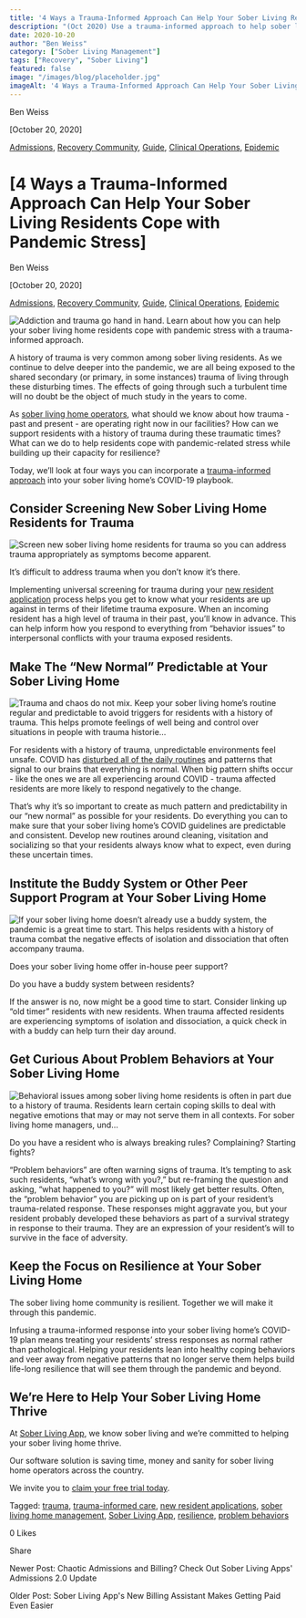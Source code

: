 ```yaml
---
title: '4 Ways a Trauma-Informed Approach Can Help Your Sober Living Residents Cope with Pandemic Stress'
description: "(Oct 2020) Use a trauma-informed approach to help sober living residents cope with pandemic stress. 4 ways to foster safety, trust & support."
date: 2020-10-20
author: "Ben Weiss"
category: ["Sober Living Management"]
tags: ["Recovery", "Sober Living"]
featured: false
image: "/images/blog/placeholder.jpg"
imageAlt: '4 Ways a Trauma-Informed Approach Can Help Your Sober Living Residents Cope with Pandemic Stress'
---
```


Ben Weiss

[October 20, 2020]

[Admissions](/sober-living-app-blog/category/Admissions), [Recovery Community](/sober-living-app-blog/category/Recovery+Community), [Guide](/sober-living-app-blog/category/Guide), [Clinical Operations](/sober-living-app-blog/category/Clinical+Operations), [Epidemic](/sober-living-app-blog/category/Epidemic)

#  [4 Ways a Trauma-Informed Approach Can Help Your Sober Living Residents Cope with Pandemic Stress]

Ben Weiss

[October 20, 2020]

[Admissions](/sober-living-app-blog/category/Admissions), [Recovery Community](/sober-living-app-blog/category/Recovery+Community), [Guide](/sober-living-app-blog/category/Guide), [Clinical Operations](/sober-living-app-blog/category/Clinical+Operations), [Epidemic](/sober-living-app-blog/category/Epidemic)

![Addiction and trauma go hand in hand. Learn about how you can help your sober living home residents cope with pandemic stress with a trauma-informed approach.](/images/blog/4-ways-a-trauma-informed-approach-can-help-your-sober-living-residents-cope-with-pandemic-stress/Screenshot_2020-10-15_at_10.07.58_PM.png)

A history of trauma is very common among sober living residents. As we continue to delve deeper into the pandemic, we are all being exposed to the shared secondary (or primary, in some instances) trauma of living through these disturbing times. The effects of going through such a turbulent time will no doubt be the object of much study in the years to come. 

As [sober living home operators](/sober-living-app-blog/5-things-your-sober-living-home-manager-is-afraid-to-tell-you), what should we know about how trauma - past and present - are operating right now in our facilities? How can we support residents with a history of trauma during these traumatic times? What can we do to help residents cope with pandemic-related stress while building up their capacity for resilience? 

Today, we’ll look at four ways you can incorporate a [trauma-informed approach](https://ncsacw.samhsa.gov/userfiles/files/SAMHSA_Trauma.pdf) into your sober living home’s COVID-19 playbook. 

## Consider Screening New Sober Living Home Residents for Trauma

![Screen new sober living home residents for trauma so you can address trauma appropriately as symptoms become apparent.](/images/blog/4-ways-a-trauma-informed-approach-can-help-your-sober-living-residents-cope-with-pandemic-stress/Screenshot_2020-10-15_at_10.11.01_PM.png)

It’s difficult to address trauma when you don’t know it’s there. 

Implementing universal screening for trauma during your [new resident application](https://soberlivingapp.com/sober-living-app-blog/2020/4/28/introducing-our-new-resident-application-for-the-sober-living-home-app) process helps you get to know what your residents are up against in terms of their lifetime trauma exposure. When an incoming resident has a high level of trauma in their past, you’ll know in advance. This can help inform how you respond to everything from “behavior issues” to interpersonal conflicts with your trauma exposed residents. 

## Make The “New Normal” Predictable at Your Sober Living Home

![Trauma and chaos do not mix. Keep your sober living home’s routine regular and predictable to avoid triggers for residents with a history of trauma. This helps promote feelings of well being and control over situations in people with trauma historie…](/images/blog/4-ways-a-trauma-informed-approach-can-help-your-sober-living-residents-cope-with-pandemic-stress/Screenshot_2020-10-15_at_10.11.35_PM.png)

For residents with a history of trauma, unpredictable environments feel unsafe. COVID has [disturbed all of the daily routines](/sober-living-app-blog/3-coronavirus-changes-your-sober-living-home-needs-to-make-this-week) and patterns that signal to our brains that everything is normal. When big pattern shifts occur - like the ones we are all experiencing around COVID - trauma affected residents are more likely to respond negatively to the change. 

That’s why it’s so important to create as much pattern and predictability in our “new normal” as possible for your residents. Do everything you can to make sure that your sober living home’s COVID guidelines are predictable and consistent. Develop new routines around cleaning, visitation and socializing so that your residents always know what to expect, even during these uncertain times.  

## Institute the Buddy System or Other Peer Support Program at Your Sober Living Home

![If your sober living home doesn’t already use a buddy system, the pandemic is a great time to start. This helps residents with a history of trauma combat the negative effects of isolation and dissociation that often accompany trauma.](/images/blog/4-ways-a-trauma-informed-approach-can-help-your-sober-living-residents-cope-with-pandemic-stress/Screenshot_2020-10-15_at_10.12.44_PM.png)

Does your sober living home offer in-house peer support? 

Do you have a buddy system between residents? 

If the answer is no, now might be a good time to start. Consider linking up “old timer” residents with new residents. When trauma affected residents are experiencing symptoms of isolation and dissociation, a quick check in with a buddy can help turn their day around.   

## Get Curious About Problem Behaviors at Your Sober Living Home

![Behavioral issues among sober living home residents is often in part due to a history of trauma. Residents learn certain coping skills to deal with negative emotions that may or may not serve them in all contexts. For sober living home managers, und…](/images/blog/4-ways-a-trauma-informed-approach-can-help-your-sober-living-residents-cope-with-pandemic-stress/Screenshot_2020-10-15_at_10.09.51_PM.png)

Do you have a resident who is always breaking rules? Complaining? Starting fights? 

“Problem behaviors” are often warning signs of trauma. It’s tempting to ask such residents, “what’s wrong with you?,” but re-framing the question and asking, “what happened to you?” will most likely get better results. Often, the “problem behavior” you are picking up on is part of your resident’s trauma-related response. These responses might aggravate you, but your resident probably developed these behaviors as part of a survival strategy in response to their trauma. They are an expression of your resident’s will to survive in the face of adversity. 

## Keep the Focus on Resilience at Your Sober Living Home

The sober living home community is resilient. Together we will make it through this pandemic. 

Infusing a trauma-informed response into your sober living home’s COVID-19 plan means treating your residents’ stress responses as normal rather than pathological. Helping your residents lean into healthy coping behaviors and veer away from negative patterns that no longer serve them helps build life-long resilience that will see them through the pandemic and beyond.

## We’re Here to Help Your Sober Living Home Thrive

At [Sober Living App](/), we know sober living and we’re committed to helping your sober living home thrive. 

Our software solution is saving time, money and sanity for sober living home operators across the country. 

We invite you to [claim your free trial today](https://info.behavehealth.com/en-us/start-free-trial).

Tagged: [trauma](https://soberlivingapp.com/sober-living-app-blog/tag/trauma), [trauma-informed care](https://soberlivingapp.com/sober-living-app-blog/tag/trauma-informed+care), [new resident applications](/sober-living-app-blog/tag/new+resident+applications), [sober living home management](/sober-living-app-blog/tag/sober+living+home+management), [Sober Living App](/sober-living-app-blog/tag/Sober+Living+App), [resilience](https://soberlivingapp.com/sober-living-app-blog/tag/resilience), [problem behaviors](https://soberlivingapp.com/sober-living-app-blog/tag/problem+behaviors)

0 Likes

Share

Newer Post: Chaotic Admissions and Billing? Check Out Sober Living Apps' Admissions 2.0 Update

Older Post: Sober Living App's New Billing Assistant Makes Getting Paid Even Easier